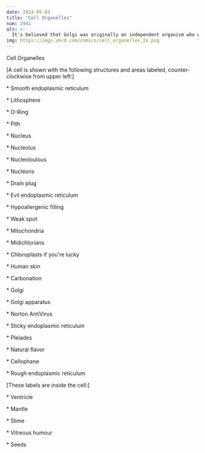 ```yaml
---
date: 2024-06-03
title: "Cell Organelles"
num: 2941
alt: >-
  It's believed that Golgi was originally an independent organism who was eventually absorbed into our cells, where he began work on his Apparatus.
img: https://imgs.xkcd.com/comics/cell_organelles_2x.png
---
```

Cell Organelles

[A cell is shown with the following structures and areas labeled, counter-clockwise from upper left:]

\* Smooth endoplasmic reticulum

\* Lithosphere

\* O-Ring

\* Pith

\* Nucleus

\* Nucleolus

\* Nucleoloulous

\* Nucleons

\* Drain plug

\* Evil endoplasmic reticulum

\* Hypoallergenic filling

\* Weak spot

\* Mitochondria

\* Midichlorians

\* Chloroplasts if you're lucky

\* Human skin

\* Carbonation

\* Golgi

\* Golgi apparatus

\* Norton AntiVirus

\* Sticky endoplasmic reticulum

\* Pleiades

\* Natural flavor

\* Cellophane

\* Rough endoplasmic reticulum

[These labels are inside the cell:]

\* Ventricle

\* Mantle

\* Slime

\* Vitreous humour

\* Seeds